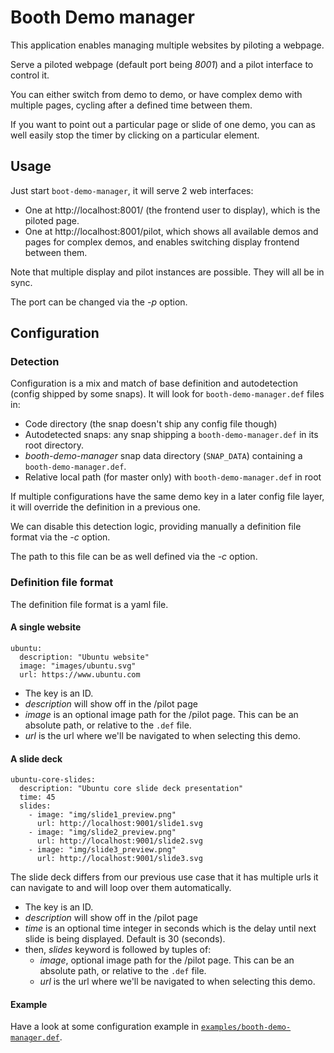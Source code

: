 # Booth Demo manager
This application enables managing multiple websites by piloting a webpage.

Serve a piloted webpage (default port being *8001*) and a pilot interface
to control it.

You  can either switch from demo to demo, or have complex demo with multiple
pages, cycling after a defined time between them.

If you want to point out a particular page or slide of one demo, you can as
well easily stop the timer by clicking on a particular element.

## Usage
Just start `boot-demo-manager`, it will serve 2 web interfaces:
* One at http://localhost:8001/ (the frontend user to display), which
is the piloted page.
* One at http://localhost:8001/pilot, which shows all available demos and
pages for complex demos, and enables switching display frontend between them.

Note that multiple display and pilot instances are possible. They will all be
in sync.

The port can be changed via the *-p* option.

## Configuration

### Detection
Configuration is a mix and match of base definition and autodetection (config
shipped by some snaps). It will look for `booth-demo-manager.def` files in:
* Code directory (the snap doesn't ship any config file though)
* Autodetected snaps: any snap shipping a `booth-demo-manager.def` in its root
directory.
* *booth-demo-manager* snap data directory (`SNAP_DATA`) containing a `booth-demo-manager.def`.
* Relative local path (for master only) with `booth-demo-manager.def` in root

If multiple configurations have the same demo key in a later config file layer, it
will override the definition in a previous one.

We can disable this detection logic, providing manually a definition file format via the *-c* option.

The path to this file can be as well defined via the *-c* option.

### Definition file format

The definition file format is a yaml file.

#### A single website
```
ubuntu:
  description: "Ubuntu website"
  image: "images/ubuntu.svg"
  url: https://www.ubuntu.com
```
- The key is an ID.
- *description* will show off in the /pilot page
- *image* is an optional image path for the /pilot page. This can be an absolute path, or relative to the `.def` file.
- *url* is the url where we'll be navigated to when selecting this demo.

#### A slide deck

```
ubuntu-core-slides:
  description: "Ubuntu core slide deck presentation"
  time: 45
  slides:
    - image: "img/slide1_preview.png"
      url: http://localhost:9001/slide1.svg
    - image: "img/slide2_preview.png"
      url: http://localhost:9001/slide2.svg
    - image: "img/slide3_preview.png"
      url: http://localhost:9001/slide3.svg
```

The slide deck differs from our previous use case that it has multiple urls it can navigate to
and will loop over them automatically.
- The key is an ID.
- *description* will show off in the /pilot page
- *time* is an optional time integer in seconds which is the delay until next slide is being displayed. Default is 30 (seconds).
- then, *slides* keyword is followed by tuples of:
  - *image*, optional image path for the /pilot page. This can be an absolute path, or relative to the `.def` file.
  - *url* is the url where we'll be navigated to when selecting this demo.

#### Example
Have a look at some configuration example in [`examples/booth-demo-manager.def`](./examples/booth-demo-manager.def).
